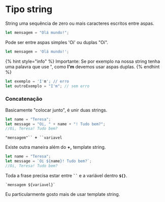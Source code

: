 # Tipo string

String uma sequência de zero ou mais caracteres escritos entre aspas.

```javascript
let mensagem = "Olá mundo!";
```

Pode ser entre aspas simples 'Oi' ou duplas "Oi".

```javascript
let mensagem = 'Olá mundo!';
```

{% hint style="info" %}
Importante: Se por exemplo na nossa string tenha uma palavra que use **'**, como **I'm** devemos usar aspas duplas.
{% endhint %}

```javascript
let exemplo = 'I'm'; // erro
let outroExemplo = "I'm"; // sem erro
```

### Concatenação

Basicamente "colocar junto", é unir duas strings.

```javascript
let name = "Teresa";
let message = "Oi, " + name + "! Tudo bem?";
//Oi, Teresa! Tudo bem?
```

`"mensagem"`` `**`+`**` ``variavel`

Existe outra maneira além do **+,** template string.

```javascript
let name = "Teresa";
let message = `Oi ${name}! Tudo bem?`;
//Oi, Teresa! Tudo bem?
```

Toda a frase precisa estar entre **` `` `** e a variável dentro **`${}`**.

`` `mensagem ${variavel}` ``

Eu particularmente gosto mais de usar template string.
